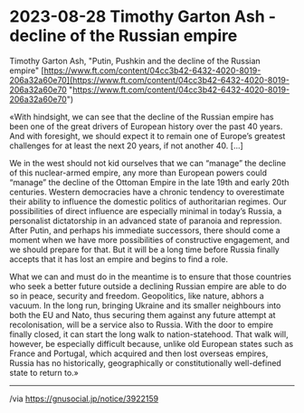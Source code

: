 # 2023-08-28 Timothy Garton Ash - decline of the Russian empire



Timothy Garton Ash, "Putin, Pushkin and the decline of the Russian empire" [https://www.ft.com/content/04cc3b42-6432-4020-8019-206a32a60e70](https://www.ft.com/content/04cc3b42-6432-4020-8019-206a32a60e70 "https://www.ft.com/content/04cc3b42-6432-4020-8019-206a32a60e70")  
  
«With hindsight, we can see that the decline of the Russian empire has been one of the great drivers of European history over the past 40 years. And with foresight, we should expect it to remain one of Europe’s greatest challenges for at least the next 20 years, if not another 40. [...]  
  
We in the west should not kid ourselves that we can “manage” the decline of this nuclear-armed empire, any more than European powers could “manage” the decline of the Ottoman Empire in the late 19th and early 20th centuries. Western democracies have a chronic tendency to overestimate their ability to influence the domestic politics of authoritarian regimes. Our possibilities of direct influence are especially minimal in today’s Russia, a personalist dictatorship in an advanced state of paranoia and repression. After Putin, and perhaps his immediate successors, there should come a moment when we have more possibilities of constructive engagement, and we should prepare for that. But it will be a long time before Russia finally accepts that it has lost an empire and begins to find a role.   
  
What we can and must do in the meantime is to ensure that those countries who seek a better future outside a declining Russian empire are able to do so in peace, security and freedom. Geopolitics, like nature, abhors a vacuum. In the long run, bringing Ukraine and its smaller neighbours into both the EU and Nato, thus securing them against any future attempt at recolonisation, will be a service also to Russia. With the door to empire finally closed, it can start the long walk to nation-statehood. That walk will, however, be especially difficult because, unlike old European states such as France and Portugal, which acquired and then lost overseas empires, Russia has no historically, geographically or constitutionally well-defined state to return to.»  

-----
/via https://gnusocial.jp/notice/3922159  